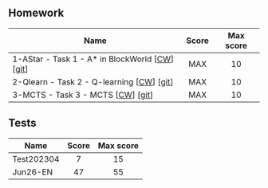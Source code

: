 ## Homework
| Name​                                                                                                                | Score | Max score |
| -------------------------------------------------------------------------------------------------------------------- | :---: | :-------: |
| 1-AStar - Task 1 - A* in BlockWorld [[CW](https://cw.fel.cvut.cz/b222/courses/zui/tasks/task1)] [[git](hw/1_Astar/)] |  MAX  |    10     |
| 2-Qlearn - Task 2 - Q-learning [[CW](https://cw.fel.cvut.cz/b222/courses/zui/tasks/task2)] [[git](hw/2_qlearning/)]  |  MAX  |    10     |
| 3-MCTS - Task 3 - MCTS [[CW](https://cw.fel.cvut.cz/b222/courses/zui/tasks/task3)] [[git](hw/3_mcts/)]               |  MAX  |    10     |

## Tests
| Name​      | Score | Max score |
| ---------- | :---: | :-------: |
| Test202304 |   7   |    15     |
| Jun26-EN   |  47   |    55     |
